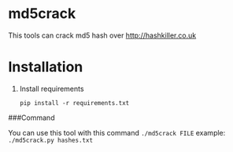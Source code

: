 md5crack
===========

This tools can crack md5 hash over http://hashkiller.co.uk

Installation
============
1. Install requirements

    `pip install -r requirements.txt`

###Command

You can use this tool with this command `./md5crack FILE`
example: `./md5crack.py hashes.txt`

